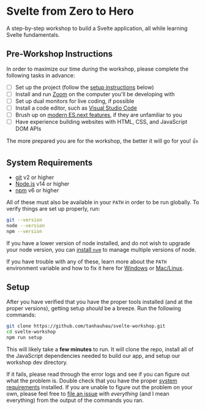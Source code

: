 # Svelte from Zero to Hero

A step-by-step workshop to build a Svelte application, all while learning Svelte fundamentals.

## Pre-Workshop Instructions

In order to maximize our time _during_ the workshop, please complete the following tasks in advance:

- [ ] Set up the project (follow the [setup instructions](#system-requirements) below)
- [ ] Install and run [Zoom](https://zoom.us/) on the computer you'll be developing with
- [ ] Set up dual monitors for live coding, if possible
- [ ] Install a code editor, such as [Visual Studio Code](https://code.visualstudio.com/)
- [ ] Brush up on [modern ES.next features](https://javascript.info), if they are unfamiliar to you
- [ ] Have experience building websites with HTML, CSS, and JavaScript DOM APIs

The more prepared you are for the workshop, the better it will go for you! 👍

## System Requirements

- [git](https://git-scm.com/) v2 or higher
- [Node.js](https://nodejs.org/en/) v14 or higher
- [npm](https://docs.npmjs.com/downloading-and-installing-node-js-and-npm) v6 or higher

All of these must also be available in your `PATH` in order to be run globally. To verify things are set up properly, run:

```sh
git --version
node --version
npm --version
```

If you have a lower version of node installed, and do not wish to upgrade your node version, you can [install `nvm`](https://github.com/creationix/nvm#install-script) to manage multiple versions of node.

If you have trouble with any of these, learn more about the `PATH` environment variable and how to fix it here for [Windows](https://www.howtogeek.com/118594/how-to-edit-your-system-path-for-easy-command-line-access/) or [Mac/Linux](http://stackoverflow.com/a/24322978/971592).

## Setup

After you have verified that you have the proper tools installed (and at the proper versions), getting setup _should_ be a breeze. Run the following commands:

```sh
git clone https://github.com/tanhauhau/svelte-workshop.git
cd svelte-workshop
npm run setup
```

This will likely take a **few minutes** to run. It will clone the repo, install all of the JavaScript dependencies needed to build our app, and setup our workshop dev directory.

If it fails, please read through the error logs and see if you can figure out what the problem is. Double check that you have the proper [system requirements](#system-requirements) installed. If you are unable to figure out the problem on your own, please feel free to [file an issue](https://github.com/tanhauhau/svelte-workshop/issues/new) with _everything_ (and I mean everything) from the output of the commands you ran.

